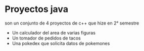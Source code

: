 # Proyectos java

son un conjunto de 4 proyectos de c++ que hize en 2° semestre <br>
<ul>
  <li>
    Un calculador del area de varias figuras
  </li>
  <li>
    Un tomador de pedidos de tacos
  </li>
  <li>
    Una pokedex que solicita datos de pokemones
  </li>
</ul>
